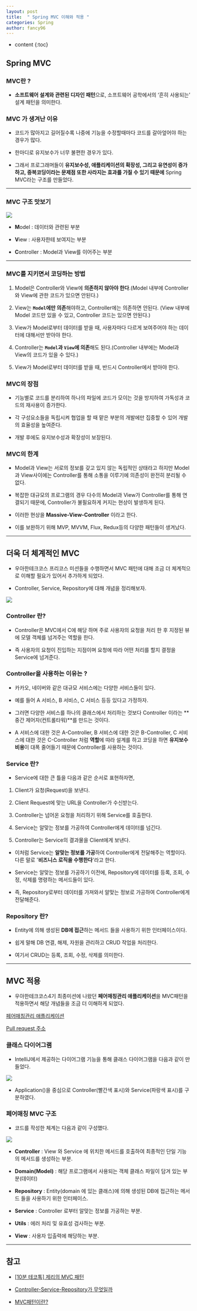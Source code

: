 ```yaml
---
layout: post
title:  " Spring MVC 이해와 적용 "
categories: Spring
author: fancy96
---
```

* content
{:toc}

## Spring MVC

### MVC란 ?

* **소프트웨어 설계와 관련된 디자인 패턴**으로, 소프트웨어 공학에서의 ‘흔히 사용되는’ 설계 패턴을 의미한다.

### MVC 가 생겨난 이유

* 코드가 많아지고 길어질수록 나중에 기능을 수정할때마다 코드를 갈아엎어야 하는 경우가 많다.

* 한마디로 유지보수가 너무 불편한 경우가 있다.

* 그래서 프로그래머들이 **유지보수성, 애플리케이션의 확장성, 그리고 유연성이 증가하고, 중복코딩이라는 문제점 또한 사라지는 효과를 가질 수 있기 때문에** Spring MVC라는 구조를 만들었다.

---

### MVC 구조 맛보기

![](/assets/img/spring/spring-mvc-concept_1.png)

* **M**odel : 데이터와 관련된 부분

* **V**iew : 사용자한테 보여지는 부분

* **C**ontroller : Model과 View를 이어주는 부분

---

### MVC를 지키면서 코딩하는 방법

1. Model은 Controller와 View에 **의존하지 않아야 한다**.(Model 내부에 Controller와 View에 관한 코드가 있으면 안된다.)

2. View는 **`Model`에만 의존**해야하고, Controller에는 의존하면 안된다. (View 내부에 Model 코드만 있을 수 있고, Controller 코드는 있으면 안된다.)

3. View가 Model로부터 데이터를 받을 때, 사용자마다 다르게 보여주어야 하는 데이터에 대해서만 받아야 한다.

4. Controller는 **`Model`과 `View`에 의존**해도 된다.(Controller 내부에는 Model과 View의 코드가 있을 수 있다.)

5. View가 Model로부터 데이터를 받을 때, 반드시 Controller에서 받아야 한다.


### MVC의 장점

* 기능별로 코드를 분리하여 하나의 파일에 코드가 모이는 것을 방지하여 가독성과 코드의 재사용이 증가한다.

* 각 구성요소들을 독립시켜 협업을 할 때 맡은 부분의 개발에만 집중할 수 있어 개발의 효율성을 높여준다. 

* 개발 후에도 유지보수성과 확장성이 보장된다.

### MVC의 한계

* Model과 View는 서로의 정보를 갖고 있지 않는 독립적인 상태라고 하지만 Model과 View사이에는 Controller를 통해 소통을 이루기에 의존성이 완전히 분리될 수 없다.

* 복잡한 대규모의 프로그램의 경우 다수의 Model과 View가 Controller를 통해 연결되기 때문에, Controller가 불필요하게 커지는 현상이 발생하게 된다.

* 이러한 현상을 **Massive-View-Controller** 이라고 한다.

* 이를 보완하기 위해 MVP, MVVM, Flux, Redux등의 다양한 패턴들이 생겨났다.

---

## 더욱 더 체계적인 MVC

* 우아한테크코스 프리코스 미션들을 수행하면서 MVC 패턴에 대해 조금 더 체계적으로 이해할 필요가 있어서 추가하게 되었다.

* Controller, Service, Repository에 대해 개념을 정리해보자.

![](/assets/img/spring/spring-mvc-concept_2.png)

### Controller 란?

* Controller은 MVC에서 C에 해당 하며 주로 사용자의 요청을 처리 한 후 지정된 뷰에 모델 객체를 넘겨주는 역할을 한다.

* 즉 사용자의 요청이 진입하는 지점이며 요청에 따라 어떤 처리를 할지 결정을 Service에 넘겨준다.

### Controller을 사용하는 이유는 ?

* 카카오, 네이버와 같은 대규모 서비스에는 다양한 서비스들이 있다.

* 예를 들어 A 서비스, B 서비스, C 서비스 등등 있다고 가정하자.

* 그러면 다양한 서비스를 하나의 클래스에서 처리하는 것보다 Controller 이라는 **중간 제어자(컨트롤타워)**를 만드는 것이다.

* A 서비스에 대한 것은 A-Controller, B 서비스에 대한 것은 B-Controller, C 서비스에 대한 것은 C-Controller 처럼 **역할**에 따라 설계를 하고 코딩을 하면 **유지보수 비용**이 대폭 줄어들기 때문에 Controller를 사용하는 것이다.

### Service 란?

* Service에 대한 큰 틀을 다음과 같은 순서로 표현하자면,

1. Client가 요청(Request)을 보낸다.

2. Client Request에 맞는 URL을 Controller가 수신받는다.

3. Controller는 넘어온 요청을 처리하기 위해 Service를 호출한다.

4. Service는 알맞는 정보를 가공하여 Controller에게 데이터를 넘긴다.

5. Controller는 Service의 결과물을 Client에게 보낸다.

* 이처럼 Service는 **알맞는 정보를 가공**하여 Controller에게 전달해주는 역할이다. 다른 말로 '**비즈니스 로직을 수행한다**'라고 한다.

* Service는 알맞는 정보를 가공하기 이전에, Repository에 데이터를 등록, 조회, 수정, 삭제를 명령하는 메서드들이 있다.

* 즉, Repository로부터 데이터를 가져와서 알맞는 정보로 가공하여 Controller에게 전달해준다.

### Repository 란?

* Entity에 의해 생성된 **DB에 접근**하는 메서드 들을 사용하기 위한 인터페이스이다.

* 쉽게 말해 DB 연결, 해제, 자원을 관리하고 CRUD 작업을 처리한다.

* 여기서 CRUD는 등록, 조회, 수정, 삭제를 의미한다.

---

## MVC 적용

* 우아한테크코스4기 최종미션에 나왔던 **페어매칭관리 애플리케이션**을 MVC패턴을 적용하면서 해당 개념들을 조금 더 이해하게 되었다.

[페어매칭관리 애플리케이션](https://github.com/woowacourse/java-pairmatching-precourse)

[Pull request 주소](https://github.com/fancy-log/java-pairmatching-precourse-review/pull/1)

### 클래스 다이어그램

* IntelliJ에서 제공하는 다이어그램 기능을 통해 클래스 다이어그램을 다음과 같이 만들었다.

![](/assets/img/spring/spring-mvc-concept_3.png)

* Application()을 중심으로 Controller(빨간색 표시)와 Service(파랑색 표시)를 구분하였다.


### 페어매칭 MVC 구조

* 코드를 작성한 체계는 다음과 같이 구성했다.

![](/assets/img/spring/spring-mvc-concept_4.png)

* **Controller** : View 와 Service 에 위치한 메서드를 호출하여 최종적인 단일 기능의 메서드를 생성하는 부분.

* **Domain(Model)** : 해당 프로그램에서 사용되는 객체 클래스 파일이 담겨 있는 부분(데이터)

* **Repository** : Entity(domain 에 있는 클래스)에 의해 생성된 DB에 접근하는 메서드 들을 사용하기 위한 인터페이스.

* **Service** : Controller 로부터 알맞는 정보를 가공하는 부분.

* **Utils** : 에러 처리 밎 유효성 검사하는 부분.

* **View** : 사용자 입출력에 해당하는 부분.

---

## 참고

* [[10분 테코톡] 제리의 MVC 패턴](https://www.youtube.com/watch?v=ogaXW6KPc8I&ab_channel=%EC%9A%B0%EC%95%84%ED%95%9CTech)

* [Controller-Service-Repository가 무엇일까](https://velog.io/@jybin96/Controller-Service-Repository-가-무엇일까)

* [MVC패턴이란?](https://seongwon.dev/ETC/20211207_MVC%ED%8C%A8%ED%84%B4%EC%9D%B4%EB%9E%80/)
